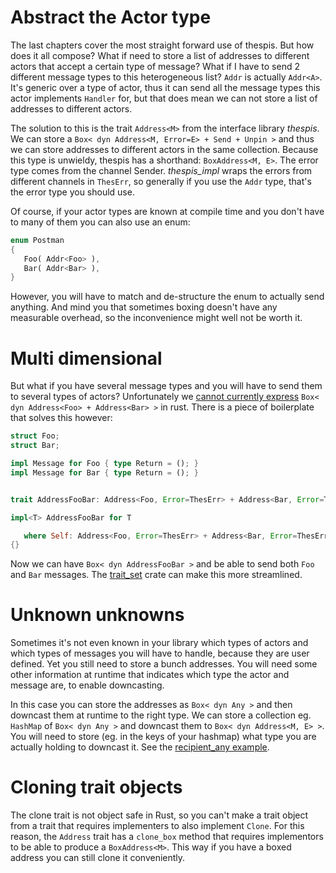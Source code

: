 # Abstract the Actor type

The last chapters cover the most straight forward use of thespis. But how does it all compose? What if need to store a list of addresses to different actors that accept a certain type of message? What if I have to send 2 different message types to this heterogeneous list? `Addr` is actually `Addr<A>`. It's generic over a type of actor, thus it can send all the message types this actor implements `Handler` for, but that does mean we can not store a list of addresses to different actors.

The solution to this is the trait `Address<M>` from the interface library _thespis_. We can store a `Box< dyn Address<M, Error=E> + Send + Unpin >` and thus we can store addresses to different actors in the same collection. Because this type is unwieldy, thespis has a shorthand: `BoxAddress<M, E>`. The error type comes from the channel Sender. _thespis_impl_ wraps the errors from different channels in `ThesErr`, so generally if you use the `Addr` type, that's the error type you should use.

Of course, if your actor types are known at compile time and you don't have to many of them you can also use an enum:

```rust
enum Postman
{
   Foo( Addr<Foo> ),
   Bar( Addr<Bar> ),
}
```
However, you will have to match and de-structure the enum to actually send anything. And mind you that sometimes boxing doesn't have any measurable overhead, so the inconvenience might well not be worth it.

# Multi dimensional

But what if you have several message types and you will have to send them to several types of actors? Unfortunately we [cannot currently express](https://github.com/rust-lang/rfcs/issues/2035) `Box< dyn Address<Foo> + Address<Bar> >` in rust. There is a piece of boilerplate that solves this however:

```rust
struct Foo;
struct Bar;

impl Message for Foo { type Return = (); }
impl Message for Bar { type Return = (); }


trait AddressFooBar: Address<Foo, Error=ThesErr> + Address<Bar, Error=ThesErr> {}

impl<T> AddressFooBar for T

   where Self: Address<Foo, Error=ThesErr> + Address<Bar, Error=ThesErr>
{}
```

Now we can have `Box< dyn AddressFooBar >` and be able to send both `Foo` and `Bar` messages. The [trait_set](https://crates.io/crates/trait_set) crate can make this more streamlined.

# Unknown unknowns

Sometimes it's not even known in your library which types of actors and which types of messages you will have to handle, because they are user defined. Yet you still need to store a bunch addresses. You will need some other information at runtime that indicates which type the actor and message are, to enable downcasting.

In this case you can store the addresses as `Box< dyn Any >` and then downcast them at runtime to the right type. We can store a collection eg. `HashMap` of `Box< dyn Any >` and downcast them to `Box< dyn Address<M, E> >`. You will need to store (eg. in the keys of your hashmap) what type you are actually holding to downcast it. See the [recipient_any example](https://github.com/thespis-rs/thespis_impl/tree/master/examples/recipient_any.rs).


# Cloning trait objects

The clone trait is not object safe in Rust, so you can't make a trait object from a trait that requires implementers to also implement `Clone`. For this reason, the `Address` trait has a `clone_box` method that requires implementors to be able to produce a `BoxAddress<M>`. This way if you have a boxed address you can still clone it conveniently.
